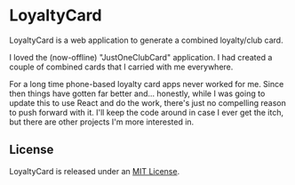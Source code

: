# LoyaltyCard

LoyaltyCard is a web application to generate a combined loyalty/club card.

I loved the (now-offline) "JustOneClubCard" application. I had created a couple of combined cards that I carried with me everywhere.

For a long time phone-based loyalty card apps never worked for me. Since then things have gotten far better and... honestly, while I was going to update this to use React and do the work, there's just no compelling reason to push forward with it. I'll keep the code around in case I ever get the itch, but there are other projects I'm more interested in.

## License

LoyaltyCard is released under an [MIT License](http://opensource.org/licenses/MIT).
